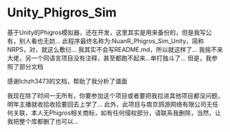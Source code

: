 # Unity_Phigros_Sim
基于Unity的Phigros模拟器，还在开发，这里其实是用来备份的，但是我写公有，别人看也无妨...
此程序最终名称为:NuanR_Phigros_Sim_Unity，简称NRPS，对，就这么敷衍...
我其实不会写README.md，所以就这样了...
我摇不来大佬，另一个同语言项目没有注释，甚至都跑不起来...单打独斗了...
但是，我参照了部分文档

感谢lchzh3473的文档，帮助了我分析了谱面

我现在除了时间一无所有，你要参加这个项目或者要把我拉进其他项目都没问题，明年主播就收拾收拾要回去上学了...
此外，此项目与南京鸽游网络有限公司无任何关联，本人无Phigros相关商标，如有任何侵权部分，请联系我删除，当然，让我把整个库都删了也可以...
